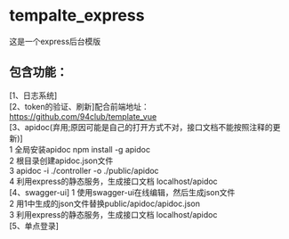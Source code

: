 # tempalte_express
这是一个express后台模版

## 包含功能：

[1、日志系统]<br/>
[2、token的验证、刷新]配合前端地址： https://github.com/94club/template_vue<br/>
[3、apidoc(弃用;原因可能是自己的打开方式不对，接口文档不能按照注释的更新)]<br/>
1 全局安装apidoc npm install -g apidoc <br/>
2 根目录创建apidoc.json文件 <br/>
3 apidoc -i ./controller -o ./public/apidoc<br/>
4 利用express的静态服务，生成接口文档 localhost/apidoc<br/>
[4、swagger-ui]
1 使用swagger-ui在线编辑，然后生成json文件<br/>
2 用1中生成的json文件替换public/apidoc/apidoc.json<br/>
3 利用express的静态服务，生成接口文档 localhost/apidoc<br/>
[5、单点登录]